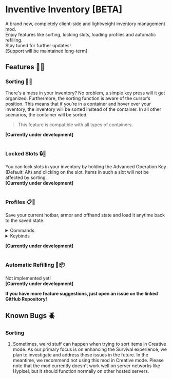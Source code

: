# Inventive Inventory [BETA]

A brand new, completely client-side and lightweight inventory management mod.  
Enjoy features like sorting, locking slots, loading profiles and automatic refilling.  
Stay tuned for further updates!  
[Support will be maintained long-term]

## Features 🚀💡
### Sorting 🔀🔠
There's a mess in your inventory? No problem, a simple key press will it get organized.
Furthermore, the sorting function is aware of the cursor’s position. This means that if you’re in a container and hover over your inventory, the inventory will be sorted instead of the container. In all other scenarios, the container will be sorted.
> This feature is compatible with all types of containers.

**[Currently under development]**
<br>
<br>
### Locked Slots 🔒🚫
You can lock slots in your inventory by holding the Advanced Operation Key (Default: Alt) and clicking on the slot. Items in such a slot will not be affected by sorting.  
**[Currently under development]**
<br>
<br>
### Profiles 📋📂
Save your current hotbar, armor and offhand state and load it anytime back to the saved state.

<details>
<summary>Commands</summary>

- Save: **/inventive-profile save <profile_name> [optional_keybinding]**
- Load: **/inventive-profile load <profile_name>**
- Delete: **/inventive-profile delete <profile_name>**

> When you use the save command, you have to add a custom name. This custom name will be displayed each time the profile is loaded and also in the keybind settings. Additionally, you can assign a keybind to the profile. This keybind will be linked to the profile, allowing you to quickly access it. However, this is only possible if the chosen key is one of the Profile Keys. These keys are suggested by default but can be modified in the settings.

</details>

<details>
<summary>Keybinds</summary>

You can use totally customizable hotkeys to load and save profiles:
- Default Saving: **<Left Ctrl>** + **<Number [1-9]>**
- Default Loading: **<Alt>** + **<Number [1-9]>**

</details>

**[Currently under development]**
<br>
<br>
### Automatic Refilling 🔄📦
Not implemented yet!  
**[Currently under development]**

**If you have more feature suggestions, just open an issue on the linked GitHub Repository!**

## Known Bugs 🪲
### Sorting
1. Sometimes, weird stuff can happen when trying to sort items in Creative mode. As our primary focus is on enhancing the Survival experience, we plan to investigate and address these issues in the future. In the meantime, we recommend not using this mod in Creative mode. Please note that the mod currently doesn't work well on server networks like Hypixel, but it should function normally on other hosted servers.
